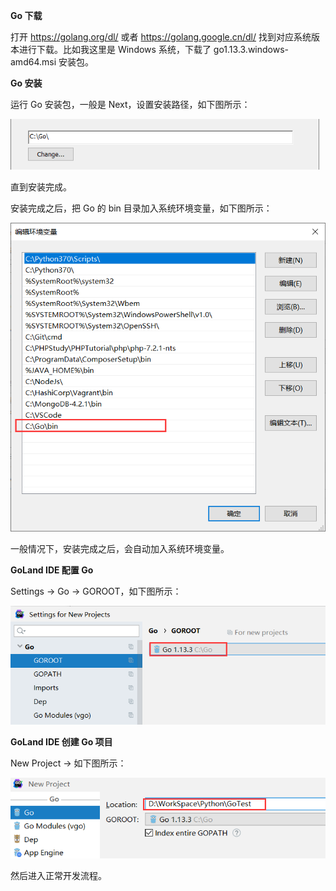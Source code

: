 **Go 下载**

打开  https://golang.org/dl/ 或者 https://golang.google.cn/dl/ 找到对应系统版本进行下载。比如我这里是 Windows 系统，下载了 go1.13.3.windows-amd64.msi 安装包。

**Go 安装**

运行 Go 安装包，一般是 Next，设置安装路径，如下图所示：

<img src="images/image-20191029170825498.png" alt="image-20191029170825498" style="zoom:80%;" />

直到安装完成。

安装完成之后，把 Go 的 bin 目录加入系统环境变量，如下图所示：

<img src="images/image-20191029171113733.png" alt="image-20191029171113733" style="zoom:80%;" />

一般情况下，安装完成之后，会自动加入系统环境变量。

**GoLand IDE 配置 Go**

Settings → Go → GOROOT，如下图所示：

<img src="images/image-20191029171751648.png" alt="image-20191029171751648" style="zoom:80%;" />

**GoLand IDE 创建 Go 项目**

New Project → 如下图所示：

<img src="images/image-20191029172032619.png" alt="image-20191029172032619" style="zoom:80%;" />

然后进入正常开发流程。

